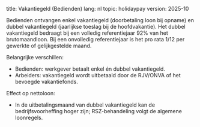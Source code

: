 title: Vakantiegeld (Bedienden)
lang: nl
topic: holidaypay
version: 2025-10

Bedienden ontvangen enkel vakantiegeld (doorbetaling loon bij opname) en dubbel vakantiegeld (jaarlijkse toeslag bij de
hoofdvakantie). Het dubbel vakantiegeld bedraagt bij een volledig referentiejaar 92% van het brutomaandloon. Bij een
onvolledig referentiejaar is het pro rata 1/12 per gewerkte of gelijkgestelde maand.

Belangrijke verschillen:

- Bedienden: werkgever betaalt enkel én dubbel vakantiegeld.
- Arbeiders: vakantiegeld wordt uitbetaald door de RJV/ONVA of het bevoegde vakantiefonds.

Effect op nettoloon:

- In de uitbetalingsmaand van dubbel vakantiegeld kan de bedrijfsvoorheffing hoger zijn; RSZ-behandeling volgt de
  algemene loonregels.
